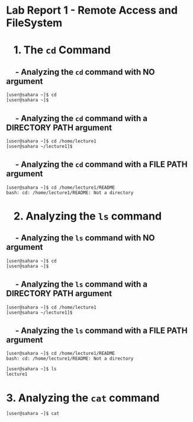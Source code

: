 # Lab Report 1 - Remote Access and FileSystem

# &nbsp;&nbsp; 1. The `cd` Command

## &nbsp;&nbsp;&nbsp;&nbsp; - Analyzing the `cd` command with **NO** argument

```
[user@sahara ~]$ cd
[user@sahara ~]$
```

## &nbsp;&nbsp;&nbsp;&nbsp; - Analyzing the `cd` command with a **DIRECTORY PATH** argument

```
[user@sahara ~]$ cd /home/lecture1
[user@sahara ~/lecture1]$ 
```

## &nbsp;&nbsp;&nbsp;&nbsp; - Analyzing the `cd` command with a **FILE PATH** argument

```
[user@sahara ~]$ cd /home/lecture1/README
bash: cd: /home/lecture1/README: Not a directory
```

# &nbsp;&nbsp; 2. Analyzing the `ls` command

## &nbsp;&nbsp;&nbsp;&nbsp; - Analyzing the `ls` command with **NO** argument

```
[user@sahara ~]$ cd
[user@sahara ~]$
```

## &nbsp;&nbsp;&nbsp;&nbsp; - Analyzing the `ls` command with a **DIRECTORY PATH** argument

```
[user@sahara ~]$ cd /home/lecture1
[user@sahara ~/lecture1]$ 
```

## &nbsp;&nbsp;&nbsp;&nbsp; - Analyzing the `ls` command with a **FILE PATH** argument

```
[user@sahara ~]$ cd /home/lecture1/README
bash: cd: /home/lecture1/README: Not a directory
```

```
[user@sahara ~]$ ls
lecture1
```

# 3. Analyzing the `cat` command

```
[user@sahara ~]$ cat

```
